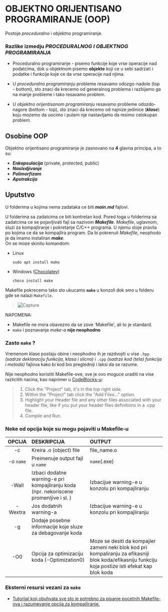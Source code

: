 # OBJEKTNO ORIJENTISANO PROGRAMIRANJE (OOP)

Postoje *proceduralno* i *objektno* programiranje.

### Razlike izmedju *PROCEDURALNOG I OBJEKTNOG PROGRAMIRANJA*

- Proceduralno programiranje - pisemo funkcije koje vrse operacije nad podatcima, dok u objektnom pisemo **objekte** koji ce u sebi sadrzati i podatke i funkcije koje ce da vrse operacije nad njima.

- U *proceduralno programiranju* probleme resavamo odozgo-nadole (top - bottom), sto znaci da krecemo od generalnog problema i razbijamo ga na manje probleme i tako resavamo problem.
- U *objektno orijentisanom programiranju* resavamo probleme odozdo-nagore (bottom - top), sto znaci da krecemo od najnize jedinice (***klase***) koju mozemo da uocimo i putem nje nastavljamo da resimo celokupan problem.

## Osobine OOP

Objektno orijentisano programiranje je zasnovano na **4** glavna principa, a to su:

- ***Enkapsulacija*** (private, protected, public)
- ***Nasledjivanje***
- ***Polimorfizam***
- ***Apstrakcija***

## Uputstvo

U folderima u kojima nema zadataka ce biti ***main.md*** fajlovi. <br/>

U folderima sa zadatcima ce biti kontretan kod.
Pored toga u folderima sa zadatcima ce se pojavljivati fajl sa nazivom ***Makefile***.
*Makefile*, uglavnom, sluzi za kompajliranje i pokretanje C/C++ programa.
U njemu stoje pravila po kojima ce da se kompajlira program.
Da bi pokrenuli *Makefile*, neophodo je da imamo instaliran ***make***.
<br/>On se moze skinitu komandom:
- Linux
	```
	sudo apt install make
	```
 - Windows ([Chocolatey](https://chocolatey.org/))
	 ```
	 choco install make
	 ```

Makefile pokrecemo tako sto ukucamo **`make`** u konzoli dok smo u folderu gde se nalazi `Makefile`.  

>![Capture](https://user-images.githubusercontent.com/104862724/193351671-6a9f8614-4ec5-4be3-9f20-0192e94b1114.PNG)

 
NAPOMENA: 
- Makefile ne mora obavezno da se zove 'Makefile', ali to je standard.
- `make` i poznavanje *make-a* **nije neophodno**

### Zasto `make` ?

Vremenom klase postaju obine i neophodno ih je razdvojiti u vise `.hpp` *(sadrze deklaraciju funkcija, klasa i slicno)* i `.cpp` *(sadrze kod (tela) funkcija i metoda)* fajlova kako bi kod bio pregledniji i laksi da se razume.

Nije neophodno koristiti Makefile-ove, sve je ovo moguce uraditi na vise razlicitih nacina, kao naprimer u [CodeBlocks-u](https://stackoverflow.com/questions/15146788/linking-header-files-in-codeblocks):
>1.  Click the "Project" tab, it's in the top right side.
>2.  Within the "Project" tab click the "Add Files..." option.
>3.  Highlight your Header file and any other files associated with your header file, like if you put your header files definitions in a .cpp file.
>4.  Compile and Run.
    
### Neke od opcija koje su mogu pojaviti u Makefile-u

| OPCIJA | DESKRIPCIJA | OUTPUT |
| :----: | :---------- | :----- |
| -c | Kreira .o (object) file | file_name.o |
| -o `name` | Preimenuje output fajl u `name` | `name`(.exe) |
| -Wall | Izbaci dodatne warning-e pri kompajliranju koda (npr. nekoriscene promenljive i sl. ) | Izbacijue warning-e u konzolu pri kompajliranju |
| -Wextra | Jos dodatnih warning-a | Izbacijue warning-e u konzolu pri kompajliranju |
| -g | Dodaje posebne informacije koje sluze za debagovanje koda |  |
| -O0 | Opcija za optimizaciju koda (-Optimization0) | Moze se desiti da kompajler zameni neki blok kod pri kompaliranju za efikasniji blok koda/efikasniju funkciju koja postize isti efekat kap blok koda |




### Eksterni resursi vezani za `make`
- [Tutorijal koji obuhvata sve sto je potrebno za pisanje pocetnih Makefile-ova i razumevanje opcija za kompajliranje.](https://www.youtube.com/watch?v=GExnnTaBELk&list=PL0MNpg4RB5lWDqu1gHBSR8IU7NtnR0XtO&index=1&t=512s)

